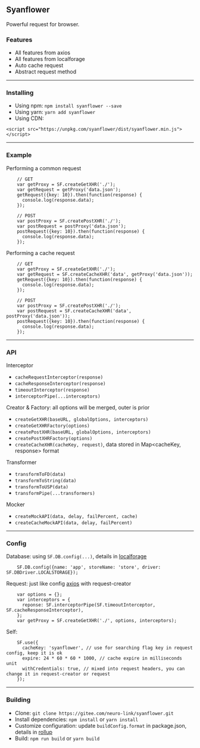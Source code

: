 ## Syanflower

Powerful request for browser.

### Features

- All features from axios
- All features from localforage
- Auto cache request
- Abstract request method

---

### Installing

- Using npm: `npm install syanflower --save`
- Using yarn: `yarn add syanflower`
- Using CDN:

```
<script src="https://unpkg.com/syanflower/dist/syanflower.min.js"></script>
```

---

### Example

Performing a common request

```
    // GET
    var getProxy = SF.createGetXHR('./');
    var getRequest = getProxy('data.json');
    getRequest({key: 10}).then(function(response) {
      console.log(response.data);
    });

    // POST
    var postProxy = SF.createPostXHR('./');
    var postRequest = postProxy('data.json');
    postRequest({key: 10}).then(function(response) {
      console.log(response.data);
    });
```

Performing a cache request

```
    // GET
    var getProxy = SF.createGetXHR('./');
    var getRequest = SF.createCacheXHR('data', getProxy('data.json'));
    getRequest({key: 10}).then(function(response) {
      console.log(response.data);
    });

    // POST
    var postProxy = SF.createPostXHR('./');
    var postRequest = SF.createCacheXHR('data', postProxy('data.json'));
    postRequest({key: 10}).then(function(response) {
      console.log(response.data);
    });
```

---

### API

Interceptor

- `cacheRequestInterceptor(response)`
- `cacheResponseInterceptor(response)`
- `timeoutInterceptor(response)`
- `interceptorPipe(...interceptors)`

Creator & Factory: all options will be merged, outer is prior

- `createGetXHR(baseURL, globalOptions, interceptors)`
- `createGetXHRFactory(options)`
- `createPostXHR(baseURL, globalOptions, interceptors)`
- `createPostXHRFactory(options)`
- `createCacheXHR(cacheKey, request)`, data stored in Map<cacheKey, response> format

Transformer

- `transformToFD(data)`
- `transformToString(data)`
- `transformToUSP(data)`
- `transformPipe(...transformers)`

Mocker

- `createMockAPI(data, delay, failPercent, cache)`
- `createCacheMockAPI(data, delay, failPercent)`

---

### Config

Database: using `SF.DB.config(...)`, details in [localforage](https://localforage.github.io/localForage/)

```
    SF.DB.config({name: 'app', storeName: 'store', driver: SF.DBDriver.LOCALSTORAGE});
```

Request: just like config [axios](https://www.npmjs.com/package/axios) with request-creator

```
    var options = {};
    var interceptors = {
      reponse: SF.interceptorPipe(SF.timeoutInterceptor, SF.cacheResponseInterceptor),
    };
    var getProxy = SF.createGetXHR('./', options, interceptors);
```

Self:

```
    SF.use({
      cacheKey: 'syanflower', // use for searching flag key in request config, keep it is ok
      expire: 24 * 60 * 60 * 1000, // cache expire in milliseconds unit
      withCredentials: true, // mixed into request headers, you can change it in request-creator or request
    });
```

---

### Building

- Clone: `git clone https://gitee.com/neuro-link/syanflower.git`
- Install dependencies: `npm install` or `yarn install`
- Customize configuration: update `buildConfig.format` in package.json, details in [rollup](https://www.rollupjs.com/guide/zh)
- Build: `npm run build` or `yarn build`
